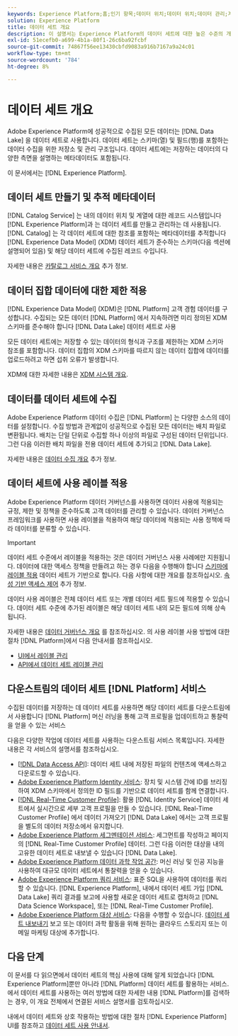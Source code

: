 ```yaml
---
keywords: Experience Platform;홈;인기 항목;데이터 위치;데이터 위치;데이터 관리;계보;계보;계보;데이터 유형;데이터 유형;데이터 유형;데이터 유형
solution: Experience Platform
title: 데이터 세트 개요
description: 이 설명서는 Experience Platform의 데이터 세트에 대한 높은 수준의 개요를 제공합니다.
exl-id: 51ecefb0-a699-4b1a-80f1-26c6ba92fcbf
source-git-commit: 74867f56ee13430cbfd9083a916b7167a9a24c01
workflow-type: tm+mt
source-wordcount: '784'
ht-degree: 8%

---
```


# 데이터 세트 개요

Adobe Experience Platform에 성공적으로 수집된 모든 데이터는 [!DNL Data Lake] 을 데이터 세트로 사용합니다. 데이터 세트는 스키마(열) 및 필드(행)를 포함하는 데이터 수집을 위한 저장소 및 관리 구조입니다. 데이터 세트에는 저장하는 데이터의 다양한 측면을 설명하는 메타데이터도 포함됩니다.

이 문서에서는 [!DNL Experience Platform].

## 데이터 세트 만들기 및 추적 메타데이터

[!DNL Catalog Service] 는 내의 데이터 위치 및 계열에 대한 레코드 시스템입니다 [!DNL Experience Platform]과 는 데이터 세트를 만들고 관리하는 데 사용됩니다. [!DNL Catalog] 는 각 데이터 세트에 대한 참조를 포함하는 메타데이터를 추적합니다 [!DNL Experience Data Model] (XDM) 데이터 세트가 준수하는 스키마(다음 섹션에 설명되어 있음) 및 해당 데이터 세트에 수집된 레코드 수입니다.

자세한 내용은 [카탈로그 서비스 개요](../home.md) 추가 정보.

## 데이터 집합 데이터에 대한 제한 적용

[!DNL Experience Data Model] (XDM)은 [!DNL Platform] 고객 경험 데이터를 구성합니다. 수집되는 모든 데이터 [!DNL Platform] 에서 지속하려면 미리 정의된 XDM 스키마를 준수해야 합니다 [!DNL Data Lake] 데이터 세트로 사용

모든 데이터 세트에는 저장할 수 있는 데이터의 형식과 구조를 제한하는 XDM 스키마 참조를 포함합니다. 데이터 집합의 XDM 스키마를 따르지 않는 데이터 집합에 데이터를 업로드하려고 하면 섭취 오류가 발생합니다.

XDM에 대한 자세한 내용은 [XDM 시스템 개요](../../xdm/home.md).

## 데이터를 데이터 세트에 수집

Adobe Experience Platform 데이터 수집은 [!DNL Platform] 는 다양한 소스의 데이터를 설정합니다. 수집 방법과 관계없이 성공적으로 수집된 모든 데이터는 배치 파일로 변환됩니다. 배치는 단일 단위로 수집할 하나 이상의 파일로 구성된 데이터 단위입니다. 그런 다음 이러한 배치 파일을 전용 데이터 세트에 추가되고 [!DNL Data Lake].

자세한 내용은 [데이터 수집 개요](../../ingestion/home.md) 추가 정보.

## 데이터 세트에 사용 레이블 적용

Adobe Experience Platform 데이터 거버넌스를 사용하면 데이터 사용에 적용되는 규정, 제한 및 정책을 준수하도록 고객 데이터를 관리할 수 있습니다. 데이터 거버넌스 프레임워크를 사용하면 사용 레이블을 적용하여 해당 데이터에 적용되는 사용 정책에 따라 데이터를 분류할 수 있습니다.

>[!IMPORTANT]
>
>데이터 세트 수준에서 레이블을 적용하는 것은 데이터 거버넌스 사용 사례에만 지원됩니다. 데이터에 대한 액세스 정책을 만들려고 하는 경우 다음을 수행해야 합니다 [스키마에 레이블 적용](../../xdm/tutorials/labels.md) 데이터 세트가 기반으로 합니다. 다음 사항에 대한 개요를 참조하십시오. [속성 기반 액세스 제어](../../access-control/abac/overview.md) 추가 정보.

데이터 사용 레이블은 전체 데이터 세트 또는 개별 데이터 세트 필드에 적용할 수 있습니다. 데이터 세트 수준에 추가된 레이블은 해당 데이터 세트 내의 모든 필드에 의해 상속됩니다.

자세한 내용은 [데이터 거버넌스 개요](../../data-governance/home.md) 를 참조하십시오. 의 사용 레이블 사용 방법에 대한 절차 [!DNL Platform]에서 다음 안내서를 참조하십시오.

* [UI에서 레이블 관리](../../data-governance/labels/user-guide.md)
* [API에서 데이터 세트 레이블 관리](../../data-governance/labels/dataset-api.md)

## 다운스트림의 데이터 세트 [!DNL Platform] 서비스

수집된 데이터를 저장하는 데 데이터 세트를 사용하면 해당 데이터 세트를 다운스트림에서 사용합니다 [!DNL Platform] 머신 러닝을 통해 고객 프로필을 업데이트하고 통찰력을 얻을 수 있는 서비스

다음은 다양한 작업에 데이터 세트를 사용하는 다운스트림 서비스 목록입니다. 자세한 내용은 각 서비스의 설명서를 참조하십시오.

* [[!DNL Data Access API]](../../data-access/home.md): 데이터 세트 내에 저장된 파일의 컨텐츠에 액세스하고 다운로드할 수 있습니다.
* [Adobe Experience Platform Identity 서비스](../../identity-service/home.md): 장치 및 시스템 간에 ID를 브리징하여 XDM 스키마에서 정의한 ID 필드를 기반으로 데이터 세트를 함께 연결합니다.
* [[!DNL Real-Time Customer Profile]](../../profile/home.md): 활용 [!DNL Identity Service] 데이터 세트에서 실시간으로 세부 고객 프로필을 만들 수 있습니다. [!DNL Real-Time Customer Profile] 에서 데이터 가져오기 [!DNL Data Lake] 에서는 고객 프로필을 별도의 데이터 저장소에서 유지합니다.
* [Adobe Experience Platform 세그멘테이션 서비스](../../segmentation/home.md): 세그먼트를 작성하고 페이지의 [!DNL Real-Time Customer Profile] 데이터. 그런 다음 이러한 대상을 내의 고유한 데이터 세트로 내보낼 수 있습니다 [!DNL Data Lake].
* [Adobe Experience Platform 데이터 과학 작업 공간](../../data-science-workspace/home.md): 머신 러닝 및 인공 지능을 사용하여 대규모 데이터 세트에서 통찰력을 얻을 수 있습니다.
* [Adobe Experience Platform 쿼리 서비스](../../query-service/home.md): 표준 SQL을 사용하여 데이터를 쿼리할 수 있습니다. [!DNL Experience Platform], 내에서 데이터 세트 가입 [!DNL Data Lake] 쿼리 결과를 보고에 사용할 새로운 데이터 세트로 캡처하고 [!DNL Data Science Workspace], 또는 [!DNL Real-Time Customer Profile].
* [Adobe Experience Platform 대상 서비스](../../destinations/home.md): 다음을 수행할 수 있습니다. [데이터 세트 내보내기](/help/destinations/ui/export-datasets.md) 보고 또는 데이터 과학 활동을 위해 원하는 클라우드 스토리지 또는 이메일 마케팅 대상에 추가합니다.

## 다음 단계

이 문서를 다 읽으면에서 데이터 세트의 핵심 사용에 대해 알게 되었습니다 [!DNL Experience Platform]뿐만 아니라 [!DNL Platform] 데이터 세트를 활용하는 서비스. 에서 데이터 세트를 사용하는 여러 방법에 대한 자세한 내용 [!DNL Platform]를 검색하는 경우, 이 개요 전체에서 연결된 서비스 설명서를 검토하십시오.

내에서 데이터 세트와 상호 작용하는 방법에 대한 절차 [!DNL Experience Platform] UI를 참조하고 [데이터 세트 사용 안내서](user-guide.md).
